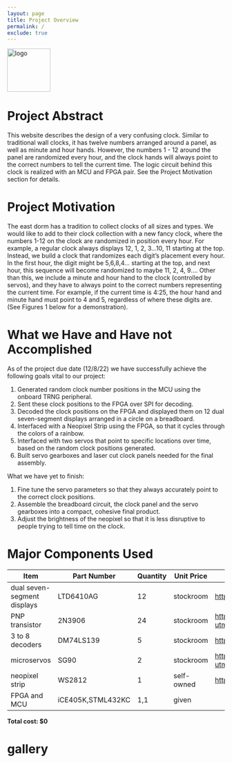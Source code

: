 ```yaml
---
layout: page
title: Project Overview
permalink: /
exclude: true
---
```

<div style="text-align: left">
  <img src="./assets/img/Logo.png" alt="logo" width="100" />
</div>


# Project Abstract
This website describes the design of a very confusing clock. Similar to traditional wall clocks, it has twelve numbers arranged around a panel, as well as minute and hour hands. However, the numbers 1 - 12 around the panel are randomized every hour, and the clock hands will always point to the correct numbers to tell the current time. The logic circuit behind this clock is realized with an MCU and FPGA pair. See the Project Motivation section for details. 





# Project Motivation
The east dorm has a tradition to collect clocks of all sizes and types. We would like to add to their clock collection with a new fancy clock, where the numbers 1-12 on the clock are randomized in position every hour. For example, a regular clock always displays 12, 1, 2, 3…10, 11 starting at the top. Instead, we build a clock that randomizes each digit’s placement every hour. In the first hour, the digit might be 5,6,8,4… starting at the top, and next hour, this sequence will become randomized to maybe 11, 2, 4, 9…. Other than this, we include a minute and hour hand to the clock (controlled by servos), and they have to always point to the correct numbers representing the current time. For example, if the current time is 4:25, the hour hand and minute hand must point to 4 and 5, regardless of where these digits are. (See Figures 1 below for a demonstration). 

# What we Have and Have not Accomplished
As of the project due date (12/8/22) we have successfully achieve the following goals vital to our project:
  1. Generated random clock number positions in the MCU using the onboard TRNG peripheral. 
  2. Sent these clock positions to the FPGA over SPI for decoding. 
  3. Decoded the clock positions on the FPGA and displayed them on 12 dual seven-segment displays arranged in a circle on a breadboard. 
  4. Interfaced with a Neopixel Strip using the FPGA, so that it cycles through the colors of a rainbow. 
  5. Interfaced with two servos that point to specific locations over time, based on the random clock positions generated. 
  6. Built servo gearboxes and laser cut clock panels needed for the final assembly.
 
What we have yet to finish: 
  1. Fine tune the servo parameters so that they always accurately point to the correct clock positions. 
  2. Assemble the breadboard circuit, the clock panel and the servo gearboxes into a compact, cohesive final product. 
  3. Adjust the brightness of the neopixel so that it is less disruptive to people trying to tell time on the clock. 
 
# Major Components Used
<!-- The bill of materials should include all the parts used in your project along with the prices and links.  -->

| Item | Part Number | Quantity | Unit Price | Link |
| ---- | ----------- | ----- | ---- | ---- |
| dual seven-segment displays |  LTD6410AG | 12 | stockroom | https://www.digikey.com/en/products/detail/liteon/LTD-6410G/3199123 |
| PNP transistor | 2N3906 | 24 | stockroom |https://www.digikey.com/en/products/detail/stmicroelectronics/2N3906/603429?utm_adgroup=STMicroelectronics&utm_source=google&utm_medium=cpc&utm_campaign=Dynamic%20Search_EN_Focus%20Suppliers&utm_term=&utm_content=STMicroelectronics&gclid=CjwKCAiAs8acBhA1EiwAgRFdw12wrYv2MVxmmVXYWDWyvkeNP7gP64nfoixennjbvF99BNkyktPERBoCLjsQAvD_BwE |
| 3 to 8 decoders | DM74LS139 | 5 | stockroom | https://www.digikey.com/en/products/detail/onsemi/DM74LS139N/3301 |
| microservos | SG90 | 2 | stockroom | https://www.digikey.com/en/products/detail/gearbox-labs/PART-MICRO-SERVO-SG-90-ANALOG/16159912?utm_adgroup=Battery%20Products&utm_source=google&utm_medium=cpc&utm_campaign=Dynamic%20Search_EN_Product&utm_term=&utm_content=Battery%20Products&gclid=CjwKCAiAs8acBhA1EiwAgRFdwwgGRt2WqlFrkcezkk1UxbvZydEK6MfRLG4xHJhkBX_pS5LJn3NbQhoCLuUQAvD_BwE |
| neopixel strip | WS2812 | 1 | self-owned | https://www.aliexpress.us/item/2251801850504415.html?gatewayAdapt=glo2usa4itemAdapt&_randl_shipto=US | 
| FPGA and MCU | iCE405K,STML432KC | 1,1 | given | | 


**Total cost: $0**

# gallery



